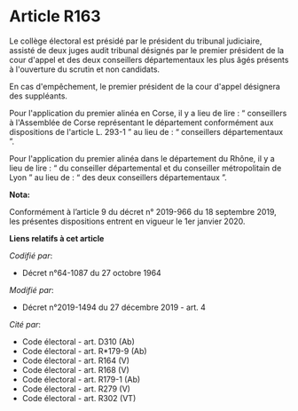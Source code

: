 # Article R163

Le collège électoral est présidé par le président du tribunal judiciaire, assisté de deux juges audit tribunal désignés par
le premier président de la cour d'appel et des deux conseillers départementaux les plus âgés présents à l'ouverture du
scrutin et non candidats.

En cas d'empêchement, le premier président de la cour d'appel désignera des suppléants.

Pour l'application du premier alinéa en Corse, il y a lieu de lire : “ conseillers à l'Assemblée de Corse représentant le
département conformément aux dispositions de l'article L. 293-1 ” au lieu de : “ conseillers départementaux ”.

Pour l'application du premier alinéa dans le département du Rhône, il y a lieu de lire : “ du conseiller départemental et du
conseiller métropolitain de Lyon ” au lieu de : “ des deux conseillers départementaux ”.

**Nota:**

Conformément à l’article 9 du décret n° 2019-966 du 18 septembre 2019, les présentes dispositions entrent en vigueur le 1er
janvier 2020.

**Liens relatifs à cet article**

_Codifié par_:

  - Décret n°64-1087 du 27 octobre 1964

_Modifié par_:

  - Décret n°2019-1494 du 27 décembre 2019 - art. 4

_Cité par_:

  - Code électoral - art. D310 (Ab)
  - Code électoral - art. R*179-9 (Ab)
  - Code électoral - art. R164 (V)
  - Code électoral - art. R168 (V)
  - Code électoral - art. R179-1 (Ab)
  - Code électoral - art. R279 (V)
  - Code électoral - art. R302 (VT)
